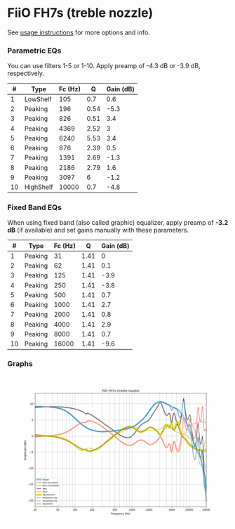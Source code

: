 # FiiO FH7s (treble nozzle)
See [usage instructions](https://github.com/jaakkopasanen/AutoEq#usage) for more options and info.

### Parametric EQs
You can use filters 1-5 or 1-10. Apply preamp of -4.3 dB or -3.9 dB, respectively.

|   # | Type      |   Fc (Hz) |    Q |   Gain (dB) |
|-----|-----------|-----------|------|-------------|
|   1 | LowShelf  |       105 | 0.7  |         0.6 |
|   2 | Peaking   |       196 | 0.54 |        -5.3 |
|   3 | Peaking   |       826 | 0.51 |         3.4 |
|   4 | Peaking   |      4369 | 2.52 |         3   |
|   5 | Peaking   |      6240 | 5.53 |         3.4 |
|   6 | Peaking   |       876 | 2.39 |         0.5 |
|   7 | Peaking   |      1391 | 2.69 |        -1.3 |
|   8 | Peaking   |      2186 | 2.79 |         1.6 |
|   9 | Peaking   |      3097 | 6    |        -1.2 |
|  10 | HighShelf |     10000 | 0.7  |        -4.8 |

### Fixed Band EQs
When using fixed band (also called graphic) equalizer, apply preamp of **-3.2 dB** (if available) and set gains manually with these parameters.

|   # | Type    |   Fc (Hz) |    Q |   Gain (dB) |
|-----|---------|-----------|------|-------------|
|   1 | Peaking |        31 | 1.41 |         0   |
|   2 | Peaking |        62 | 1.41 |         0.1 |
|   3 | Peaking |       125 | 1.41 |        -3.9 |
|   4 | Peaking |       250 | 1.41 |        -3.8 |
|   5 | Peaking |       500 | 1.41 |         0.7 |
|   6 | Peaking |      1000 | 1.41 |         2.7 |
|   7 | Peaking |      2000 | 1.41 |         0.8 |
|   8 | Peaking |      4000 | 1.41 |         2.9 |
|   9 | Peaking |      8000 | 1.41 |         0.7 |
|  10 | Peaking |     16000 | 1.41 |        -9.6 |

### Graphs
![](./FiiO%20FH7s%20(treble%20nozzle).png)
